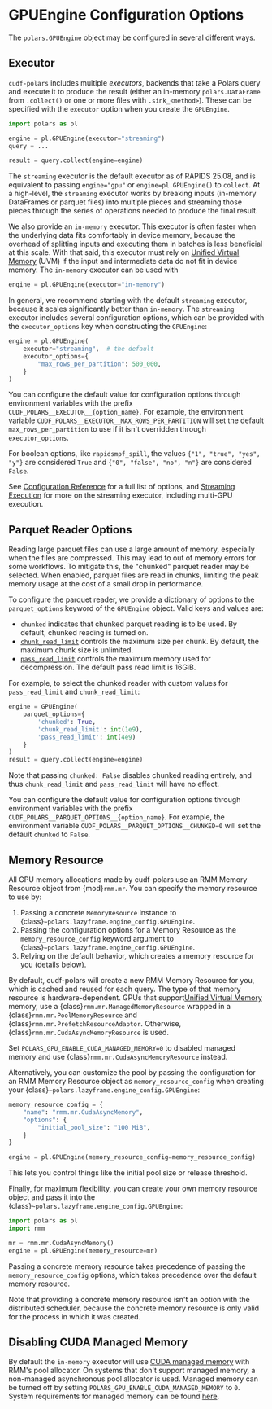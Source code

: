 # GPUEngine Configuration Options

The `polars.GPUEngine` object may be configured in several different ways.

## Executor

`cudf-polars` includes multiple *executors*, backends that take a Polars query and execute it to produce the result (either an in-memory `polars.DataFrame` from `.collect()` or one or more files with `.sink_<method>`). These can be specified with the `executor` option when you create the `GPUEngine`.

```python
import polars as pl

engine = pl.GPUEngine(executor="streaming")
query = ...

result = query.collect(engine=engine)
```

The `streaming` executor is the default executor as of RAPIDS 25.08, and is
equivalent to passing `engine="gpu"` or `engine=pl.GPUEngine()` to `collect`. At
a high-level, the `streaming` executor works by breaking inputs (in-memory
DataFrames or parquet files) into multiple pieces and streaming those pieces
through the series of operations needed to produce the final result.

We also provide an `in-memory` executor. This executor is often faster when the
underlying data fits comfortably in device memory, because the overhead of splitting
inputs and executing them in batches is less beneficial at this scale. With that said,
this executor must rely on [Unified Virtual Memory] (UVM) if the input and intermediate
data do not fit in device memory. The `in-memory` executor can be used with

```python
engine = pl.GPUEngine(executor="in-memory")
```

In general, we recommend starting with the default `streaming` executor, because
it scales significantly better than `in-memory`. The `streaming` executor includes
several configuration options, which can be provided with the `executor_options`
key when constructing the `GPUEngine`:

```python
engine = pl.GPUEngine(
    executor="streaming",  # the default
    executor_options={
        "max_rows_per_partition": 500_000,
    }
)
```

You can configure the default value for configuration options through
environment variables with the prefix `CUDF_POLARS__EXECUTOR__{option_name}`.
For example, the environment variable
`CUDF_POLARS__EXECUTOR__MAX_ROWS_PER_PARTITION` will set the default
`max_rows_per_partition` to use if it isn't overridden through
`executor_options`.

For boolean options, like `rapidsmpf_spill`, the values `{"1", "true", "yes", "y"}`
are considered `True` and `{"0", "false", "no", "n"}` are considered `False`.

See [Configuration Reference](#cudf-polars-api) for a full list of options, and
[Streaming Execution](#cudf-polars-streaming) for more on the streaming executor,
including multi-GPU execution.

## Parquet Reader Options

Reading large parquet files can use a large amount of memory, especially when the files are compressed. This may lead to out of memory errors for some workflows. To mitigate this, the "chunked" parquet reader may be selected. When enabled, parquet files are read in chunks, limiting the peak memory usage at the cost of a small drop in performance.

To configure the parquet reader, we provide a dictionary of options to the `parquet_options` keyword of the `GPUEngine` object. Valid keys and values are:
- `chunked` indicates that chunked parquet reading is to be used. By default, chunked reading is turned on.
- [`chunk_read_limit`](https://docs.rapids.ai/api/libcudf/legacy/classcudf_1_1io_1_1chunked__parquet__reader#aad118178b7536b7966e3325ae1143a1a) controls the maximum size per chunk. By default, the maximum chunk size is unlimited.
- [`pass_read_limit`](https://docs.rapids.ai/api/libcudf/legacy/classcudf_1_1io_1_1chunked__parquet__reader#aad118178b7536b7966e3325ae1143a1a) controls the maximum memory used for decompression. The default pass read limit is 16GiB.

For example, to select the chunked reader with custom values for `pass_read_limit` and `chunk_read_limit`:
```python
engine = GPUEngine(
    parquet_options={
        'chunked': True,
        'chunk_read_limit': int(1e9),
        'pass_read_limit': int(4e9)
    }
)
result = query.collect(engine=engine)
```
Note that passing `chunked: False` disables chunked reading entirely, and thus `chunk_read_limit` and `pass_read_limit` will have no effect.

You can configure the default value for configuration options through
environment variables with the prefix
`CUDF_POLARS__PARQUET_OPTIONS__{option_name}`. For example, the environment
variable `CUDF_POLARS__PARQUET_OPTIONS__CHUNKED=0` will set the default
`chunked` to `False`.

## Memory Resource

All GPU memory allocations made by cudf-polars use an RMM Memory Resource object from {mod}`rmm.mr`. You can specify
the memory resource to use by:

1. Passing a concrete `MemoryResource` instance to {class}`~polars.lazyframe.engine_config.GPUEngine`.
2. Passing the configuration options for a Memory Resource as the `memory_resource_config` keyword argument to {class}`~polars.lazyframe.engine_config.GPUEngine`.
3. Relying on the default behavior, which creates a memory resource for you (details below).

By default, cudf-polars will create a new RMM Memory Resource for you, which is cached and reused
for each query. The type of that memory resource is hardware-dependent. GPUs that support[Unified Virtual Memory] memory,
use a {class}`rmm.mr.ManagedMemoryResource` wrapped in a {class}`rmm.mr.PoolMemoryResource` and {class}`rmm.mr.PrefetchResourceAdaptor`.
Otherwise, {class}`rmm.mr.CudaAsyncMemoryResource` is used.

Set `POLARS_GPU_ENABLE_CUDA_MANAGED_MEMORY=0` to disabled managed memory and use {class}`rmm.mr.CudaAsyncMemoryResource` instead.

Alternatively, you can customize the pool by passing the configuration for an RMM Memory Resource object as `memory_resource_config`
when creating your {class}`~polars.lazyframe.engine_config.GPUEngine`:

```python
memory_resource_config = {
    "name": "rmm.mr.CudaAsyncMemory",
    "options": {
        "initial_pool_size": "100 MiB",
    }
}

engine = pl.GPUEngine(memory_resource_config=memory_resource_config)
```

This lets you control things like the initial pool size or release threshold.

Finally, for maximum flexibility, you can create your own memory resource object and pass it into the {class}`~polars.lazyframe.engine_config.GPUEngine`:

```python
import polars as pl
import rmm

mr = rmm.mr.CudaAsyncMemory()
engine = pl.GPUEngine(memory_resource=mr)
```

Passing a concrete memory resource takes precedence of passing the `memory_resource_config` options,
which takes precedence over the default memory resource.

Note that providing a concrete memory resource isn't an option with the distributed scheduler,
because the concrete memory resource is only valid for the process in which it was created.

## Disabling CUDA Managed Memory

By default the `in-memory` executor will use [CUDA managed memory](https://docs.nvidia.com/cuda/cuda-c-programming-guide/index.html#unified-memory-introduction) with RMM's pool allocator. On systems that don't support managed memory, a non-managed asynchronous pool
allocator is used.
Managed memory can be turned off by setting `POLARS_GPU_ENABLE_CUDA_MANAGED_MEMORY` to `0`. System requirements for managed memory can be found [here](
https://docs.nvidia.com/cuda/cuda-c-programming-guide/index.html#system-requirements-for-unified-memory).

[Unified Virtual Memory]: https://developer.nvidia.com/blog/unified-memory-cuda-beginners/
